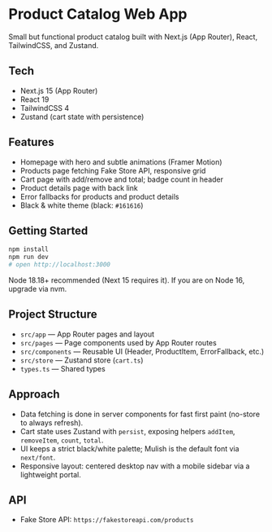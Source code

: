# Product Catalog Web App

Small but functional product catalog built with Next.js (App Router), React, TailwindCSS, and Zustand.

## Tech

- Next.js 15 (App Router)
- React 19
- TailwindCSS 4
- Zustand (cart state with persistence)

## Features

- Homepage with hero and subtle animations (Framer Motion)
- Products page fetching Fake Store API, responsive grid
- Cart page with add/remove and total; badge count in header
- Product details page with back link
- Error fallbacks for products and product details
- Black & white theme (black: `#161616`)

## Getting Started

```bash
npm install
npm run dev
# open http://localhost:3000
```

Node 18.18+ recommended (Next 15 requires it). If you are on Node 16, upgrade via nvm.

## Project Structure

- `src/app` — App Router pages and layout
- `src/pages` — Page components used by App Router routes
- `src/components` — Reusable UI (Header, ProductItem, ErrorFallback, etc.)
- `src/store` — Zustand store (`cart.ts`)
- `types.ts` — Shared types

## Approach

- Data fetching is done in server components for fast first paint (no-store to always refresh).
- Cart state uses Zustand with `persist`, exposing helpers `addItem`, `removeItem`, `count`, `total`.
- UI keeps a strict black/white palette; Mulish is the default font via `next/font`.
- Responsive layout: centered desktop nav with a mobile sidebar via a lightweight portal.

## API

- Fake Store API: `https://fakestoreapi.com/products`

